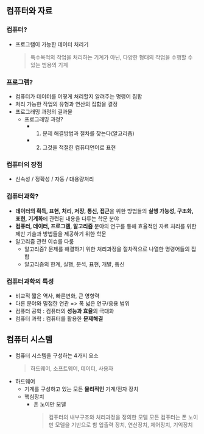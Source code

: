 ## 컴퓨터와 자료
### 컴퓨터?
- 프로그램이 가능한 데이터 처리기
  > 특수목적의 작업을 처리하는 기계가 아닌, 다양한 형태의 작업을 수행할 수 있는 범용의 기계
### 프로그램?
- 컴퓨터가 데이터를 어떻게 처리할지 알려주는 명령어 집합
- 처리 가능한 작업의 유형과 연산의 집합을 결정
- 프로그래밍 과정의 결과물
  - 프로그래밍 과정?
    - 1. 문제 해결방법과 절차를 찾는다(알고리즘)
    - 2. 그것을 적절한 컴퓨터언어로 표현
### 컴퓨터의 장점
- 신속성 / 정확성 / 자동 / 대용량처리

### 컴퓨터과학?
- **데이터의 획득, 표현, 처리, 저장, 통신, 접근**을 위한 방법들의 **실행 가능성, 구조화, 표현, 기계화**에 관련된 내용을 다루는 학문 분야
- **컴퓨터, 데이터, 프로그램, 알고리즘** 분야의 연구를 통해 효율적인 자료 처리를 위한 제반 기술과 방법들을 제공하기 위한 학문
- 알고리즘 관련 이슈를 다룸
  - 알고리즘? 문제를 해결하기 위한 처리과정을 절차적으로 나열한 명령어들의 집합
  - 알고리즘의 한계, 실행, 분석, 표현, 개발, 통신

### 컴퓨터과학의 특성
- 비교적 짧은 역사, 빠른변화, 큰 영향력
- 다른 분야와 밀접한 연관 => 폭 넓은 연구/응용 범위
- 컴퓨터 공학 : 컴퓨터의 **성능과 효율**의 극대화
- 컴퓨터 과학 : 컴퓨터를 활용한 **문제해결**

## 컴퓨터 시스템
- 컴퓨터 시스템을 구성하는 4가지 요소
  > 하드웨어, 소프트웨어, 데이터, 사용자
- 하드웨어
  - 기계를 구성하고 있는 모든 **물리적인** 기계/전자 장치
  - 핵심장치
    - 폰 노이만 모델
      > 컴퓨터의 내부구조와 처리과정을 정의한 모델
      > 모든 컴퓨터는 폰 노이만 모델을 기반으로 함
      > 입출력 장치, 연산장치, 제어장치, 기억장치

